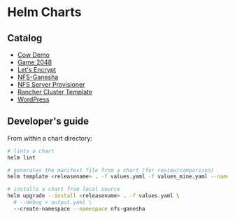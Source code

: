 # Helm Charts

## Catalog

* [Cow Demo](cow-demo/README.md)
* [Game 2048](game-2048/README.md)
* [Let's Encrypt](letsencrypt/README.md)
* [NFS-Ganesha](nfs-ganesha/README.md)
* [NFS Server Provisioner](nfs-server-provisioner/README.md)
* [Rancher Cluster Template](rancher-cluster-templates/README.md)
* [WordPress](wordpress/README.md)

## Developer's guide

From within a chart directory:

```bash
# lints a chart
helm lint

# generates the manifest file from a chart (for review/comparison)
helm template <releasename> . -f values.yaml -f values_mine.yaml --namespace demo > temp.yaml

# installs a chart from local source
helm upgrade --install <releasename> . -f values.yaml \
  # --debug > output.yaml \
  --create-namespace --namespace nfs-ganesha
```
